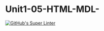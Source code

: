 # Unit1-05-HTML-MDL-
[![GitHub's Super Linter](https://github.com/ICS20-Programming-LilyC/Unit1-05-HTML-MDL-/workflows/GitHub's%20Super%20Linter/badge.svg)](https://github.com/ICS20-Programming-LilyC/Unit1-05-HTML-MDL-/actions)